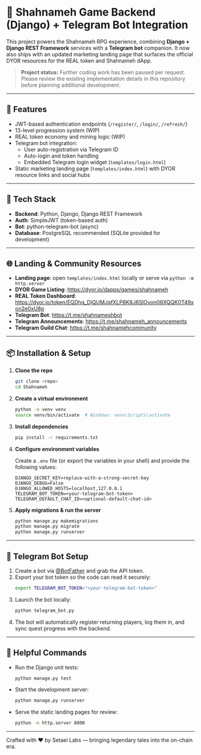 # 🏰 Shahnameh Game Backend (Django) + Telegram Bot Integration

This project powers the Shahnameh RPG experience, combining **Django + Django REST Framework** services with a **Telegram bot** companion. It now also ships with an updated marketing landing page that surfaces the official DYOR resources for the REAL token and Shahnameh dApp.

> **Project status:** Further coding work has been paused per request. Please review the existing implementation details in this
> repository before planning additional development.

---

## 🚀 Features

- JWT-based authentication endpoints (`/register/`, `/login/`, `/refresh/`)
- 13-level progression system (WIP)
- REAL token economy and mining logic (WIP)
- Telegram bot integration:
  - User auto-registration via Telegram ID
  - Auto-login and token handling
  - Embedded Telegram login widget (`templates/login.html`)
- Static marketing landing page (`templates/index.html`) with DYOR resource links and social hubs

---

## 🧰 Tech Stack

- **Backend**: Python, Django, Django REST Framework
- **Auth**: SimpleJWT (token-based auth)
- **Bot**: python-telegram-bot (async)
- **Database**: PostgreSQL recommended (SQLite provided for development)

---

## 🌐 Landing & Community Resources

- **Landing page**: open `templates/index.html` locally or serve via `python -m http.server`
- **DYOR Game Listing**: https://dyor.io/dapps/games/shahnameh
- **REAL Token Dashboard**: https://dyor.io/token/EQDhq_DjQUMJqfXLP8K8J6SlOvon08XQQK0T49xon2e0xU8p
- **Telegram Bot**: https://t.me/shahnameshbot
- **Telegram Announcements**: https://t.me/shahnameh_announcements
- **Telegram Guild Chat**: https://t.me/shahnamehcommunity

---

## 📦 Installation & Setup

1. **Clone the repo**
   ```bash
   git clone <repo>
   cd Shahnameh
   ```
2. **Create a virtual environment**
   ```bash
   python -m venv venv
   source venv/bin/activate  # Windows: venv\Scripts\activate
   ```
3. **Install dependencies**
   ```bash
   pip install -r requirements.txt
   ```
4. **Configure environment variables**
   
   Create a `.env` file (or export the variables in your shell) and provide the following values:
   
   ```env
   DJANGO_SECRET_KEY=replace-with-a-strong-secret-key
   DJANGO_DEBUG=False
   DJANGO_ALLOWED_HOSTS=localhost,127.0.0.1
   TELEGRAM_BOT_TOKEN=<your-telegram-bot-token>
   TELEGRAM_DEFAULT_CHAT_ID=<optional-default-chat-id>
   ```

5. **Apply migrations & run the server**
   ```bash
   python manage.py makemigrations
   python manage.py migrate
   python manage.py runserver
   ```

---

## 🤖 Telegram Bot Setup

1. Create a bot via [@BotFather](https://t.me/BotFather) and grab the API token.
2. Export your bot token so the code can read it securely:
   ```bash
   export TELEGRAM_BOT_TOKEN="<your-telegram-bot-token>"
   ```
3. Launch the bot locally:
   ```bash
   python telegram_bot.py
   ```
4. The bot will automatically register returning players, log them in, and sync quest progress with the backend.

---

## 🧪 Helpful Commands

- Run the Django unit tests:
  ```bash
  python manage.py test
  ```
- Start the development server:
  ```bash
  python manage.py runserver
  ```
- Serve the static landing pages for review:
  ```bash
  python -m http.server 8000
  ```

---

Crafted with ❤️ by Setaei Labs — bringing legendary tales into the on-chain era.
